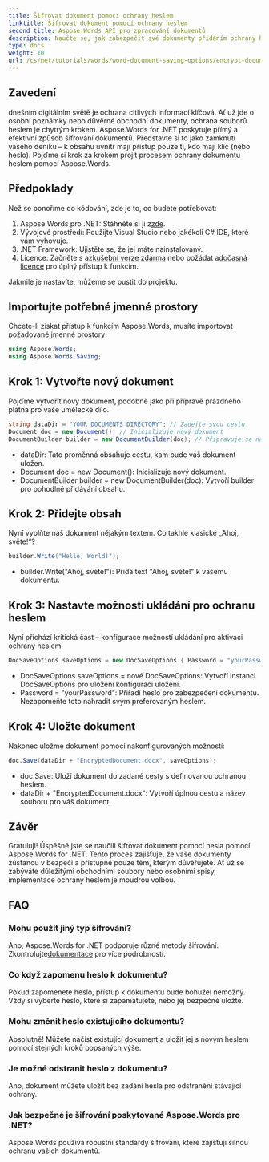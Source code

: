 ```yaml
---
title: Šifrovat dokument pomocí ochrany heslem
linktitle: Šifrovat dokument pomocí ochrany heslem
second_title: Aspose.Words API pro zpracování dokumentů
description: Naučte se, jak zabezpečit své dokumenty přidáním ochrany heslem pomocí Aspose.Words for .NET. Tento komplexní průvodce vás provede celým procesem.
type: docs
weight: 10
url: /cs/net/tutorials/words/word-document-saving-options/encrypt-document-with-password-protect/
---
```

## Zavedení

dnešním digitálním světě je ochrana citlivých informací klíčová. Ať už jde o osobní poznámky nebo důvěrné obchodní dokumenty, ochrana souborů heslem je chytrým krokem. Aspose.Words for .NET poskytuje přímý a efektivní způsob šifrování dokumentů. Představte si to jako zamknutí vašeho deníku – k obsahu uvnitř mají přístup pouze ti, kdo mají klíč (nebo heslo). Pojďme si krok za krokem projít procesem ochrany dokumentu heslem pomocí Aspose.Words.

## Předpoklady

Než se ponoříme do kódování, zde je to, co budete potřebovat:

1.  Aspose.Words pro .NET: Stáhněte si ji z[zde](https://releases.aspose.com/words/net/).
2. Vývojové prostředí: Použijte Visual Studio nebo jakékoli C# IDE, které vám vyhovuje.
3. .NET Framework: Ujistěte se, že jej máte nainstalovaný.
4.  Licence: Začněte s a[zkušební verze zdarma](https://releases.aspose.com/) nebo požádat a[dočasná licence](https://purchase.aspose.com/temporary-license/) pro úplný přístup k funkcím.

Jakmile je nastavíte, můžeme se pustit do projektu.

## Importujte potřebné jmenné prostory

Chcete-li získat přístup k funkcím Aspose.Words, musíte importovat požadované jmenné prostory:

```csharp
using Aspose.Words;
using Aspose.Words.Saving;
```

## Krok 1: Vytvořte nový dokument

Pojďme vytvořit nový dokument, podobně jako při přípravě prázdného plátna pro vaše umělecké dílo.

```csharp
string dataDir = "YOUR DOCUMENTS DIRECTORY"; // Zadejte svou cestu
Document doc = new Document(); // Inicializuje nový dokument
DocumentBuilder builder = new DocumentBuilder(doc); // Připravuje se na přidání obsahu
```

- dataDir: Tato proměnná obsahuje cestu, kam bude váš dokument uložen.
- Document doc = new Document(): Inicializuje nový dokument.
- DocumentBuilder builder = new DocumentBuilder(doc): Vytvoří builder pro pohodlné přidávání obsahu.

## Krok 2: Přidejte obsah

Nyní vyplňte náš dokument nějakým textem. Co takhle klasické „Ahoj, světe!“?

```csharp
builder.Write("Hello, World!");
```

- builder.Write("Ahoj, světe!"): Přidá text "Ahoj, světe!" k vašemu dokumentu.

## Krok 3: Nastavte možnosti ukládání pro ochranu heslem

Nyní přichází kritická část – konfigurace možností ukládání pro aktivaci ochrany heslem.

```csharp
DocSaveOptions saveOptions = new DocSaveOptions { Password = "yourPassword" }; // Zde si nastavte heslo
```

- DocSaveOptions saveOptions = nové DocSaveOptions: Vytvoří instanci DocSaveOptions pro uložení konfigurací uložení.
- Password = "yourPassword": Přiřadí heslo pro zabezpečení dokumentu. Nezapomeňte toto nahradit svým preferovaným heslem.

## Krok 4: Uložte dokument

Nakonec uložme dokument pomocí nakonfigurovaných možností:

```csharp
doc.Save(dataDir + "EncryptedDocument.docx", saveOptions);
```

- doc.Save: Uloží dokument do zadané cesty s definovanou ochranou heslem.
- dataDir + "EncryptedDocument.docx": Vytvoří úplnou cestu a název souboru pro váš dokument.

## Závěr

Gratuluji! Úspěšně jste se naučili šifrovat dokument pomocí hesla pomocí Aspose.Words for .NET. Tento proces zajišťuje, že vaše dokumenty zůstanou v bezpečí a přístupné pouze těm, kterým důvěřujete. Ať už se zabýváte důležitými obchodními soubory nebo osobními spisy, implementace ochrany heslem je moudrou volbou.

## FAQ

### Mohu použít jiný typ šifrování?
 Ano, Aspose.Words for .NET podporuje různé metody šifrování. Zkontrolujte[dokumentace](https://reference.aspose.com/words/net/) pro více podrobností.

### Co když zapomenu heslo k dokumentu?
Pokud zapomenete heslo, přístup k dokumentu bude bohužel nemožný. Vždy si vyberte heslo, které si zapamatujete, nebo jej bezpečně uložte.

### Mohu změnit heslo existujícího dokumentu?
Absolutně! Můžete načíst existující dokument a uložit jej s novým heslem pomocí stejných kroků popsaných výše.

### Je možné odstranit heslo z dokumentu?
Ano, dokument můžete uložit bez zadání hesla pro odstranění stávající ochrany.

### Jak bezpečné je šifrování poskytované Aspose.Words pro .NET?
Aspose.Words používá robustní standardy šifrování, které zajišťují silnou ochranu vašich dokumentů.
